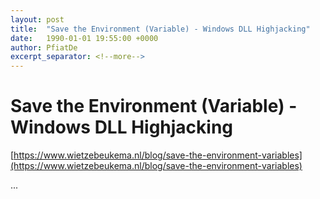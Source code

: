 ```yaml
---
layout: post
title:  "Save the Environment (Variable) - Windows DLL Highjacking"
date:   1990-01-01 19:55:00 +0000
author: PfiatDe
excerpt_separator: <!--more-->
---
```


# Save the Environment (Variable) - Windows DLL Highjacking

[https://www.wietzebeukema.nl/blog/save-the-environment-variables](https://www.wietzebeukema.nl/blog/save-the-environment-variables)

...
<!--more-->
